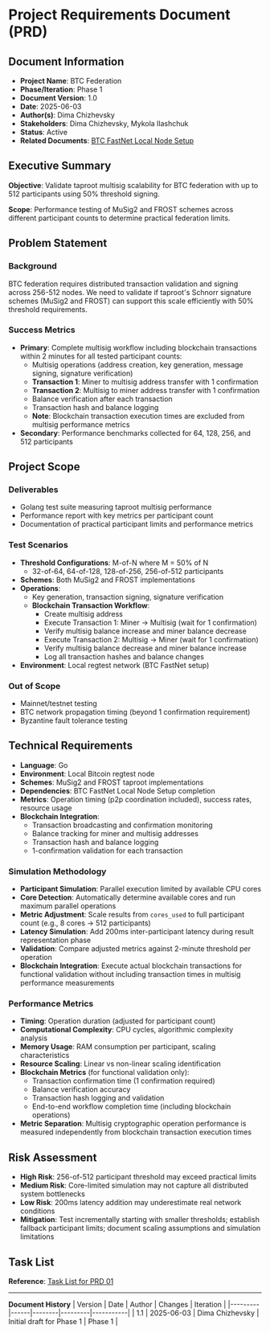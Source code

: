 # Project Requirements Document (PRD)

## Document Information
- **Project Name**: BTC Federation
- **Phase/Iteration**: Phase 1
- **Document Version**: 1.0
- **Date**: 2025-06-03
- **Author(s)**: Dima Chizhevsky
- **Stakeholders**: Dima Chizhevsky, Mykola Ilashchuk
- **Status**: Active
- **Related Documents**: [BTC FastNet Local Node Setup](workspace/workflow/tasks/btc-federation/0/00_btc_fastnet_local_node_setup.md)

## Executive Summary
**Objective**: Validate taproot multisig scalability for BTC federation with up to 512 participants using 50% threshold signing.

**Scope**: Performance testing of MuSig2 and FROST schemes across different participant counts to determine practical federation limits.

## Problem Statement
### Background
BTC federation requires distributed transaction validation and signing across 256-512 nodes. We need to validate if taproot's Schnorr signature schemes (MuSig2 and FROST) can support this scale efficiently with 50% threshold requirements.

### Success Metrics
- **Primary**: Complete multisig workflow including blockchain transactions within 2 minutes for all tested participant counts:
  - Multisig operations (address creation, key generation, message signing, signature verification)
  - **Transaction 1**: Miner to multisig address transfer with 1 confirmation
  - **Transaction 2**: Multisig to miner address transfer with 1 confirmation
  - Balance verification after each transaction
  - Transaction hash and balance logging
  - **Note**: Blockchain transaction execution times are excluded from multisig performance metrics
- **Secondary**: Performance benchmarks collected for 64, 128, 256, and 512 participants

## Project Scope
### Deliverables
- Golang test suite measuring taproot multisig performance
- Performance report with key metrics per participant count
- Documentation of practical participant limits and performance metrics

### Test Scenarios
- **Threshold Configurations**: M-of-N where M = 50% of N
  - 32-of-64, 64-of-128, 128-of-256, 256-of-512 participants
- **Schemes**: Both MuSig2 and FROST implementations
- **Operations**: 
  - Key generation, transaction signing, signature verification
  - **Blockchain Transaction Workflow**:
    - Create multisig address
    - Execute Transaction 1: Miner → Multisig (wait for 1 confirmation)
    - Verify multisig balance increase and miner balance decrease
    - Execute Transaction 2: Multisig → Miner (wait for 1 confirmation)  
    - Verify multisig balance decrease and miner balance increase
    - Log all transaction hashes and balance changes
- **Environment**: Local regtest network (BTC FastNet setup)

### Out of Scope
- Mainnet/testnet testing
- BTC network propagation timing (beyond 1 confirmation requirement)
- Byzantine fault tolerance testing

## Technical Requirements
- **Language**: Go
- **Environment**: Local Bitcoin regtest node
- **Schemes**: MuSig2 and FROST taproot implementations
- **Dependencies**: BTC FastNet Local Node Setup completion
- **Metrics**: Operation timing (p2p coordination included), success rates, resource usage
- **Blockchain Integration**:
  - Transaction broadcasting and confirmation monitoring
  - Balance tracking for miner and multisig addresses
  - Transaction hash and balance logging
  - 1-confirmation validation for each transaction

### Simulation Methodology
- **Participant Simulation**: Parallel execution limited by available CPU cores
- **Core Detection**: Automatically determine available cores and run maximum parallel operations
- **Metric Adjustment**: Scale results from `cores_used` to full participant count (e.g., 8 cores → 512 participants)
- **Latency Simulation**: Add 200ms inter-participant latency during result representation phase
- **Validation**: Compare adjusted metrics against 2-minute threshold per operation
- **Blockchain Integration**: Execute actual blockchain transactions for functional validation without including transaction times in multisig performance measurements

### Performance Metrics
- **Timing**: Operation duration (adjusted for participant count)
- **Computational Complexity**: CPU cycles, algorithmic complexity analysis
- **Memory Usage**: RAM consumption per participant, scaling characteristics
- **Resource Scaling**: Linear vs non-linear scaling identification
- **Blockchain Metrics** (for functional validation only):
  - Transaction confirmation time (1 confirmation required)
  - Balance verification accuracy
  - Transaction hash logging and validation
  - End-to-end workflow completion time (including blockchain operations)
- **Metric Separation**: Multisig cryptographic operation performance is measured independently from blockchain transaction execution times

## Risk Assessment
- **High Risk**: 256-of-512 participant threshold may exceed practical limits
- **Medium Risk**: Core-limited simulation may not capture all distributed system bottlenecks
- **Low Risk**: 200ms latency addition may underestimate real network conditions
- **Mitigation**: Test incrementally starting with smaller thresholds; establish fallback participant limits; document scaling assumptions and simulation limitations

## Task List
**Reference**: [Task List for PRD 01](../../tasks/btc-federation/1/tasks.md)

---

**Document History**
| Version | Date | Author | Changes | Iteration |
|---------|------|--------|---------|-----------|
| 1.1 | 2025-06-03 | Dima Chizhevsky | Initial draft for Phase 1 | Phase 1 |